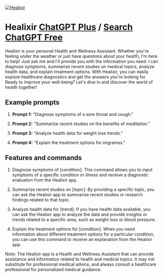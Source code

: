 
[![Healixir](https://files.oaiusercontent.com/file-XBj0Nv1HrTFmFvbAGoP1So8r?se=2123-10-16T19%3A38%3A24Z&sp=r&sv=2021-08-06&sr=b&rscc=max-age%3D31536000%2C%20immutable&rscd=attachment%3B%20filename%3D05b90b94-d6c9-446c-8ded-905ab36e9cc9.png&sig=Xuhm6MQiUsNZXkgfedWZHxIfoDKFOIPhEwvsSWeWiSQ%3D)](https://chat.openai.com/g/g-XL1FhFLYe-healixir)

# Healixir [ChatGPT Plus](https://chat.openai.com/g/g-XL1FhFLYe-healixir) / [Search ChatGPT Free](https://gptcall.net/index.html#/?search=Healixir)

Healixir is your personal Health and Wellness Assistant. Whether you're feeling under the weather or just have questions about your health, I'm here to help! Just ask me and I'll provide you with the information you need. I can diagnose symptoms, summarize recent studies on medical topics, analyze health data, and explain treatment options. With Healixir, you can easily explore healthcare diagnostics and get the answers you're looking for. Ready to improve your well-being? Let's dive in and discover the world of health together!

## Example prompts

1. **Prompt 1:** "Diagnose symptoms of a sore throat and cough."

2. **Prompt 2:** "Summarize recent studies on the benefits of meditation."

3. **Prompt 3:** "Analyze health data for weight loss trends."

4. **Prompt 4:** "Explain the treatment options for migraines."

## Features and commands

1. Diagnose symptoms of [condition]: This command allows you to input symptoms of a specific condition or illness and receive a diagnostic evaluation from the Healixir app.

2. Summarize recent studies on [topic]: By providing a specific topic, you can ask the Healixir app to summarize recent studies or research findings related to that topic.

3. Analyze health data for [trend]: If you have health data available, you can ask the Healixir app to analyze the data and provide insights or trends related to a specific area, such as weight loss or blood pressure.

4. Explain the treatment options for [condition]: When you need information about different treatment options for a particular condition, you can use this command to receive an explanation from the Healixir app.

Note: The Healixir app is a Health and Wellness Assistant that can provide assistance and information related to health and medical topics. It may not substitute for professional medical advice, and always consult a healthcare professional for personalized medical guidance.


